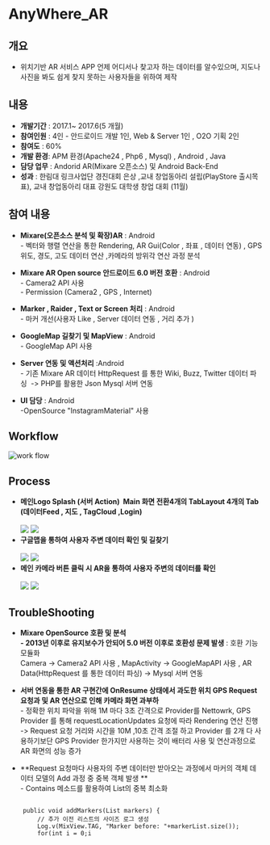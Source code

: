 # AnyWhere_AR

 ## 개요
 
 * 위치기반 AR 서비스 APP 언제 어디서나  찾고자 하는  데이터를  알수있으며, 지도나 사진을 봐도 쉽게 찾지 못하는 사용자들을 위하여 제작
 ## 내용

 * **개발기간** : 2017.1~ 2017.6(5 개월)
 * **참여인원** : 4인 - 안드로이드 개발 1인, Web & Server 1인 , O2O 기획 2인 
 * **참여도** : 60% 
 * **개발 환경**: APM 환경(Apache24 , Php6 , Mysql) , Android , Java 
 * **담당 업무** : Andorid AR(Mixare 오픈소스) 및 Android Back-End 
 * **성과** : 한림대 링크사업단 경진대회 은상 ,교내 창업동아리 설립(PlayStore 출시목표), 교내 창업동아리 대표 강원도 대학생 창업 대회 (11월)
 
 ## 참여 내용
 * **Mixare(오픈소스 분석 및 확장)AR** : Android<br>-  벡터와 행렬 연산을 통한 Rendering, AR Gui(Color , 좌표 , 데이터 연동) , GPS 위도, 경도, 고도 데이터 연산 ,카메라의 방위각 연산 과정 분석   
  
 * **Mixare AR Open source 안드로이드 6.0 버전 호환** : Android<br>- Camera2 API 사용<br>- Permission (Camera2 , GPS , Internet) 
 
 * **Marker , Raider , Text or Screen 처리** : Android<br>- 마커 개선(사용자 Like , Server 데이터 연동 , 거리 추가 )
  
 * **GoogleMap 길찾기 및 MapView** : Android<br>- GoogleMap API 사용
  
 * **Server 연동 및 액션처리** :Android<br>- 기존 Mixare AR 데이터 HttpRequest 를 통한 Wiki, Buzz, Twitter 데이터 파싱  -> PHP를 활용한 Json  Mysql 서버 연동
   
 * **UI 담당** : Android<br>-OpenSource "InstagramMaterial" 사용


 ## Workflow 
 ![work flow](https://github.com/HoYoungYoon/AnyWhere_AR/blob/master/img/flow.PNG "Work Flow")
 
  
 ## Process
* **메인Logo Splash (서버 Action)  Main 화면 전환4개의 TabLayout 4개의 Tab (데이터Feed , 지도 , TagCloud ,Login)** <br><br>
![](https://github.com/HoYoungYoon/AnyWhere_AR/blob/master/img/Main.PNG)
![](https://github.com/HoYoungYoon/AnyWhere_AR/blob/master/img/Tab.png)<br>
* **구글맵을 통하여 사용자 주변 데이터 확인 및 길찾기** <br><br>
![](https://github.com/HoYoungYoon/AnyWhere_AR/blob/master/img/Map.png)
![](https://github.com/HoYoungYoon/AnyWhere_AR/blob/master/img/Map_load.png)<br>
* **메인 카메라 버튼 클릭 시 AR을 통하여 사용자 주변의 데이터를 확인** <br><br>
![](https://github.com/HoYoungYoon/AnyWhere_AR/blob/master/img/Ar1.png)
![](https://github.com/HoYoungYoon/AnyWhere_AR/blob/master/img/Ar2.png)

 ## TroubleShooting
 
 * **Mixare OpenSource 호환 및 분석<br>- 2013년 이후로 유지보수가 안되어 5.0 버전 이후로 호환성 문제 발생** : 호환 기능 모듈화<br>Camera -> Camera2 API 사용  , MapActivity -> GoogleMapAPI 사용 , AR Data(HttpRequest 를 통한 데이터 파싱) -> Mysql 서버 연동 
 
 
 * **서버 연동을 통한 AR 구현간에 OnResume 상태에서 과도한 위치 GPS Request 요청과  및 AR 연산으로 인해 카메라 화면 과부하** <br>-
 정확한 위치 파악을 위해 1M 마다 3초 간격으로 Provider를 Nettowrk, GPS Provider 를 통해 requestLocationUpdates 요청에 따라 Rendering 연산 진행 ->  Request 요청 거리와 시간을 10M ,10초 간격 조절 하고 Provider 를 2개 다 사용하기보단 GPS Provider 한가지만 사용하는 것이 배터리 사용 및 연산과정으로 AR 화면의 성능 증가  
 
 * **Request 요청마다 사용자의 주변 데이터만 받아오는 과정에서 마커의 객체 데이터 모델의 Add 과정 중 중복 객체 발생 ** <br>- 
 Contains 메소드를 활용하여 List의 중복 최소화
 <pre><code>
	public void addMarkers(List<Marker> markers) {
		// 추가 이전 리스트의 사이즈 로그 생성 
		Log.v(MixView.TAG, "Marker before: "+markerList.size());
		for(int i = 0;i<marker;i++)
			markerList.
		// 인자로 받은 마커들을 리스트에 추가한다(중복은 방지)
		for(Marker ma:markers) {
			if(!markerList.contains(ma))
				markerList.add(ma);
		}
		// 추가 이후 리스트의 사이즈 로그 생성
		Log.d(MixView.TAG, "Marker count: "+markerList.size());
	}
  </pre></code>
  
  
 
 
 
    
 
 

